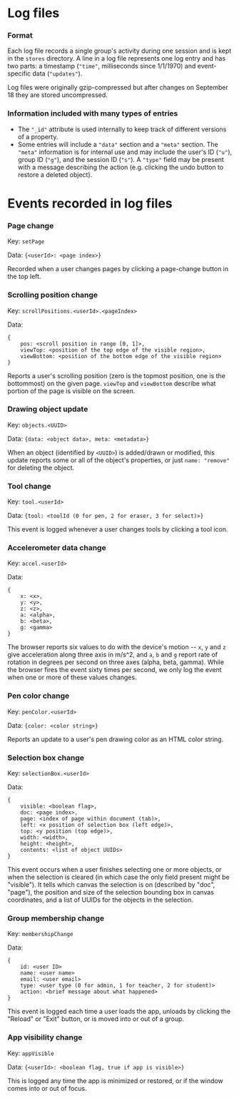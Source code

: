 # Log files

### Format

Each log file records a single group's activity during one session and
is kept in the `stores` directory. A line in a log file represents one log entry and
has two parts: a timestamp (`"time"`, milliseconds since 1/1/1970) and event-specific data (`"updates"`).

Log files were originally gzip-compressed but after changes on September 18 they are stored uncompressed.

### Information included with many types of entries

-   The `"_id"` attribute is used internally to keep track of different versions of a property.
-   Some entries will include 
    a `"data"` section and a `"meta"` section. The `"meta"` information is for internal use and may include the
    user's ID (`"u"`), group ID (`"g"`), and the session ID (`"s"`). A `"type"` field may be present with a message describing the action (e.g. clicking the undo button to restore a deleted object).


# Events recorded in log files

### Page change

Key: `setPage`

Data: `{<userId>: <page index>}`

Recorded when a user changes pages by clicking a page-change button in the top left.


### Scrolling position change

Key: `scrollPositions.<userId>.<pageIndex>`

Data: 
```
{
    pos: <scroll position in range [0, 1]>,
    viewTop: <position of the top edge of the visible region>,
    viewBottom: <position of the bottom edge of the visible region>
}
```    

Reports a user's scrolling position (zero is the topmost position, one is the 
bottommost) on the given page. `viewTop` and `viewBottom` describe what
portion of the page is visible on the screen.


### Drawing object update

Key: `objects.<UUID>`

Data: `{data: <object data>, meta: <metadata>}`

When an object (identified by `<UUID>`) is added/drawn or modified,
this update reports some or all of the object's properties, or just
`name: "remove"` for deleting the object.


### Tool change

Key: `tool.<userId>`

Data: `{tool: <toolId (0 for pen, 2 for eraser, 3 for select)>}`

This event is logged whenever a user changes tools by clicking a tool icon. 


### Accelerometer data change

Key: `accel.<userId>`

Data: 
```
{
    x: <x>,
    y: <y>,
    z: <z>,
    a: <alpha>,
    b: <beta>,
    g: <gamma>
}
```

The browser reports six values to do with the device's motion -- `x`, `y` and
`z` give acceleration along three axis in m/s^2, and `a`, `b` and `g` report
rate of rotation in degrees per second on three axes (alpha, beta, gamma). While
the browser fires the event sixty times per second, we only log the event when one
or more of these values changes.


### Pen color change

Key: `penColor.<userId>`

Data: `{color: <color string>}`

Reports an update to a user's pen drawing color as an HTML color string.


### Selection box change

Key: `selectionBox.<userId>`

Data:
```
{
    visible: <boolean flag>,
    doc: <page index>,
    page: <index of page within document (tab)>,
    left: <x position of selection box (left edge)>,
    top: <y position (top edge)>,
    width: <width>,
    height: <height>,
    contents: <list of object UUIDs>
}
```

This event occurs when a user finishes selecting one or more objects, or when
the selection is cleared (in which case the only field present might be
"visible"). It tells which canvas the selection is on (described by 
"doc", "page"), the position and size of the selection bounding box in canvas
coordinates, and a list of UUIDs for the objects in the selection.


### Group membership change

Key: `membershipChange`

Data:
```
{
    id: <user ID>
    name: <user name>
    email: <user email>
    type: <user type (0 for admin, 1 for teacher, 2 for student)>
    action: <brief message about what happened>
}
```

This event is logged each time a user loads the app, unloads by clicking the 
"Reload" or "Exit" button, or is moved into or out of a group.


### App visibility change

Key: `appVisible`

Data: `{<userId>: <boolean flag, true if app is visible>}`

This is logged any time the app is minimized or restored, or if the window
comes into or out of focus. 


